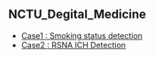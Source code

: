 ## NCTU_Degital_Medicine

- [Case1 : Smoking status detection](https://github.com/boyuchen0224/NCTU_Digital_Medicine/tree/main/Case1_Smoking_Status_Detection)
- [Case2 : RSNA ICH Detection](https://github.com/boyuchen0224/NCTU_Digital_Medicine/tree/main/Case2_RSNA_ICH_Detection)

